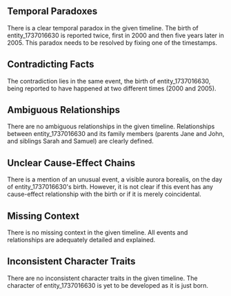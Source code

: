 ## Temporal Paradoxes

There is a clear temporal paradox in the given timeline. The birth of entity_1737016630 is reported twice, first in 2000 and then five years later in 2005. This paradox needs to be resolved by fixing one of the timestamps.

## Contradicting Facts

The contradiction lies in the same event, the birth of entity_1737016630, being reported to have happened at two different times (2000 and 2005).

## Ambiguous Relationships

There are no ambiguous relationships in the given timeline. Relationships between entity_1737016630 and its family members (parents Jane and John, and siblings Sarah and Samuel) are clearly defined.

## Unclear Cause-Effect Chains

There is a mention of an unusual event, a visible aurora borealis, on the day of entity_1737016630's birth. However, it is not clear if this event has any cause-effect relationship with the birth or if it is merely coincidental. 

## Missing Context

There is no missing context in the given timeline. All events and relationships are adequately detailed and explained.

## Inconsistent Character Traits

There are no inconsistent character traits in the given timeline. The character of entity_1737016630 is yet to be developed as it is just born.